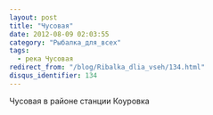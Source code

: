 ```yaml
---
layout: post
title: "Чусовая"
date: 2012-08-09 02:03:55
category: "Рыбалка_для_всех"
tags:
  - река Чусовая
redirect_from: "/blog/Ribalka_dlia_vseh/134.html"
disqus_identifier: 134
---
```

Чусовая в районе станции Коуровка
